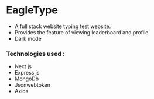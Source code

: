 # EagleType
- A full stack website typing test website.
- Provides the feature of viewing leaderboard and profile
- Dark mode
### Technologies used : 
- Next js 
- Express js
- MongoDb
- Jsonwebtoken
- Axios


